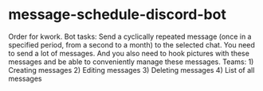 # message-schedule-discord-bot
Order for kwork. Bot tasks: Send a cyclically repeated message (once in a specified period, from a second to a month) to the selected chat. You need to send a lot of messages. And you also need to hook pictures with these messages and be able to conveniently manage these messages.  Teams:  1) Creating messages  2) Editing messages  3) Deleting messages  4) List of all messages

